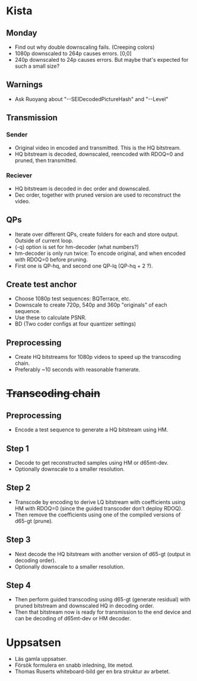 # Kista

## Monday
- Find out why double downscaling fails. (Creeping colors)
- 1080p downscaled to 264p causes errors. [0,0]
- 240p downscaled to 24p causes errors. But maybe that's expected for such a small size?

## Warnings
- Ask Ruoyang about "--SEIDecodedPictureHash" and "--Level"

## Transmission

### Sender
- Original video in encoded and transmitted. This is the HQ bitstream.
- HQ bitstream is decoded, downscaled, reencoded with RDOQ=0 and pruned, then transmitted.

### Reciever
- HQ bitstream is decoded in dec order and downscaled.
- Dec order, together with pruned version are used to reconstruct the video.

## QPs
- Iterate over different QPs, create folders for each and store output. Outside of current loop.
- (-q) option is set for hm-decoder (what numbers?)
- hm-decoder is only run twice: To encode original, and when encoded with RDOQ=0 before pruning.
- First one is QP-hq, and second one QP-lq (QP-hq + 2 ?).

## Create test anchor
- Choose 1080p test sequences: BQTerrace, etc.
- Downscale to create 720p, 540p and 360p "originals" of each sequence.
- Use these to calculate PSNR.
- BD (Two coder configs at four quantizer settings)

## Preprocessing
- Create HQ bitstreams for 1080p videos to speed up the transcoding chain.
- Preferably ~10 seconds with reasonable framerate.


# <s>Transcoding chain</s>

## Preprocessing
- Encode a test sequence to generate a HQ bitstream using HM.

## Step 1
- Decode to get reconstructed samples using HM or d65mt-dev.
- Optionally downscale to a smaller resolution.

## Step 2
- Transcode by encoding to derive LQ bitstream with coefficients using HM with RDOQ=0 (since the guided transcoder don’t deploy RDOQ).
- Then remove the coefficients using one of the compiled versions of d65-gt (prune).

## Step 3
- Next decode the HQ bitstream with another version of d65-gt (output in decoding order).
- Optionally downscale to a smaller resolution.

## Step 4
- Then perform guided transcoding using d65-gt (generate residual) with pruned bitstream and downscaled HQ in decoding order.
- Then that bitstream now is ready for transmission to the end device and can be decoding of d65mt-dev or HM decoder.


# Uppsatsen
- Läs gamla uppsatser.
- Försök formulera en snabb inledning, lite metod.
- Thomas Ruserts whiteboard-bild ger en bra struktur av arbetet.
